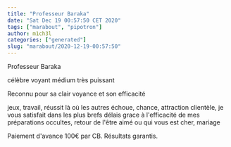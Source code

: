 ```yaml
---
title: "Professeur Baraka"
date: "Sat Dec 19 00:57:50 CET 2020"
tags: ["marabout", "pipotron"]
author: m1ch3l
categories: ["generated"]
slug: "marabout/2020-12-19-00:57:50"
---
```


Professeur Baraka

célèbre voyant médium très puissant

Reconnu pour sa clair voyance et son efficacité

jeux, travail, réussit là où les autres échoue, chance, attraction clientèle, je vous satisfait dans les plus brefs délais grace à l'efficacité de mes préparations occultes, retour de l'être aimé ou qui vous est cher, mariage

Paiement d'avance 100€ par CB. Résultats garantis.
